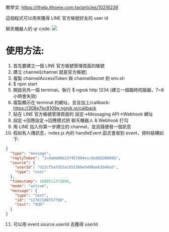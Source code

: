 教學文:
https://ithelp.ithome.com.tw/articles/10216236

這個程式可以用來獲得 LINE 官方帳號好友的 user id

聊天機器人的 qr code:
<img src="https://qr-official.line.me/sid/L/755qerhg.png"></img>

# 使用方法:

1. 首先要建立一個 LINE 官方帳號管理頁面的帳號
2. 建立 channel(channel 就是官方帳號)
3. 複製 channelAccessToken 與 channelSecret 到 env.sh
4. \$ npm start
5. 開啟另外一個 terminal，執行 \$ ngrok http 1234 (建立一個臨時伺服器，7~8 小時會失效)
6. 複製顯示在 terminal 的網址，並且加上/callback: https://308e7bc8109e.ngrok.io/callback
7. 貼在 LINE 官方帳號管理頁面的 設定->Messaging API->Webhook 網址
8. 設定->回應設定->回應模式把 聊天機器人 & Webhook 打勾
9. 用 LINE 加入你第一步建立的 channel，並且隨便發一個訊息
10. 假如有人傳訊息，index.js 內的 handleEvent 函式會收到 event，資料結構如下:

```json
{
  "type": "message",
  "replyToken": "1cdabb80b237457d94ccc8e866308986",
  "source": {
    "userId": "U12cf5a7d53acb513bbe5498aeb1b46a5",
    "type": "user"
  },
  "timestamp": 1600511373898,
  "mode": "active",
  "message": {
    "type": "text",
    "id": "12707100757790",
    "text": "你好"
  }
}
```

11. 可以用 event.source.userId 去獲得 userId
